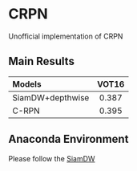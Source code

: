 # CRPN
Unofficial implementation of CRPN
## Main Results
| Models  | VOT16 |
| :------ | :------: | 
| SiamDW+depthwise  | 0.387 | 
| C-RPN     | 0.395 | 

## Anaconda Environment
Please follow the [SiamDW](https://github.com/researchmm/SiamDW)

